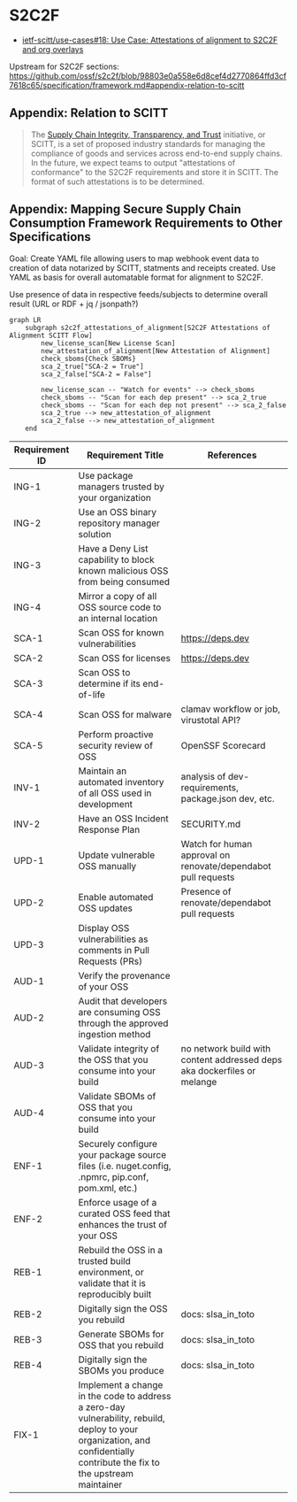 # S2C2F

- [ietf-scitt/use-cases#18: Use Case: Attestations of alignment to S2C2F and org overlays](https://github.com/ietf-scitt/use-cases/pull/18)

Upstream for S2C2F sections: https://github.com/ossf/s2c2f/blob/98803e0a558e6d8cef4d2770864ffd3cf7618c65/specification/framework.md#appendix-relation-to-scitt

## Appendix: Relation to SCITT

> The [Supply Chain Integrity, Transparency, and Trust](https://github.com/ietf-scitt) initiative, or SCITT, is a set of proposed industry standards for managing the compliance of goods and services across end-to-end supply chains. In the future, we expect teams to output "attestations of conformance" to the S2C2F requirements and store it in SCITT. The format of such attestations is to be determined.

## Appendix: Mapping Secure Supply Chain Consumption Framework Requirements to Other Specifications

Goal: Create YAML file allowing users to map webhook event data to creation of data notarized by SCITT, statments and receipts created. Use YAML as basis for overall automatable format for alignment to S2C2F.

Use presence of data in respective feeds/subjects to determine overall result (URL or RDF + jq / jsonpath?)

```mermaid
graph LR
    subgraph s2c2f_attestations_of_alignment[S2C2F Attestations of Alignment SCITT Flow]
        new_license_scan[New License Scan]
        new_attestation_of_alignment[New Attestation of Alignment]
        check_sboms{Check SBOMs}
        sca_2_true["SCA-2 = True"]
        sca_2_false["SCA-2 = False"]

        new_license_scan -- "Watch for events" --> check_sboms
        check_sboms -- "Scan for each dep present" --> sca_2_true
        check_sboms -- "Scan for each dep not present" --> sca_2_false
        sca_2_true --> new_attestation_of_alignment
        sca_2_false --> new_attestation_of_alignment
    end
```

| **Requirement ID** | **Requirement Title** | **References** |
| --- | --- | --- |
| ING-1 | Use package managers trusted by your organization | |
| ING-2 | Use an OSS binary repository manager solution | |
| ING-3 | Have a Deny List capability to block known malicious OSS from being consumed | |
| ING-4 | Mirror a copy of all OSS source code to an internal location | |
| SCA-1 | Scan OSS for known vulnerabilities | https://deps.dev |
| SCA-2 | Scan OSS for licenses | https://deps.dev |
| SCA-3 | Scan OSS to determine if its end-of-life | |
| SCA-4 | Scan OSS for malware | clamav workflow or job, virustotal API? |
| SCA-5 | Perform proactive security review of OSS | OpenSSF Scorecard |
| INV-1 | Maintain an automated inventory of all OSS used in development | analysis of dev-requirements, package.json dev, etc. |
| INV-2 | Have an OSS Incident Response Plan | SECURITY.md |
| UPD-1 | Update vulnerable OSS manually | Watch for human approval on renovate/dependabot pull requests |
| UPD-2 | Enable automated OSS updates | Presence of renovate/dependabot pull requests |
| UPD-3 | Display OSS vulnerabilities as comments in Pull Requests (PRs) | |
| AUD-1 | Verify the provenance of your OSS |  |
| AUD-2 | Audit that developers are consuming OSS through the approved ingestion method | |
| AUD-3 | Validate integrity of the OSS that you consume into your build | no network build with content addressed deps aka dockerfiles or melange |
| AUD-4 | Validate SBOMs of OSS that you consume into your build | |
| ENF-1 | Securely configure your package source files (i.e. nuget.config, .npmrc, pip.conf, pom.xml, etc.) | |
| ENF-2 | Enforce usage of a curated OSS feed that enhances the trust of your OSS | |
| REB-1 | Rebuild the OSS in a trusted build environment, or validate that it is reproducibly built | |
| REB-2 | Digitally sign the OSS you rebuild | docs: slsa_in_toto |
| REB-3 | Generate SBOMs for OSS that you rebuild | docs: slsa_in_toto |
| REB-4 | Digitally sign the SBOMs you produce | docs: slsa_in_toto |
| FIX-1 | Implement a change in the code to address a zero-day vulnerability, rebuild, deploy to your organization, and confidentially contribute the fix to the upstream maintainer | |
